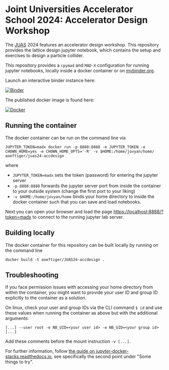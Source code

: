 # Joint Universities Accelerator School 2024: Accelerator Design Workshop

The [JUAS](https://www.esi-archamps.eu/juas-presentation/) 2024 features an accelerator design workshop. This repository provides the lattice design jupyter notebook, which contains the setup and exercises to design a particle collider.

This repository provides a `cpymad` and `MAD-X` configuration for running jupyter notebooks, locally inside a docker container or on [mybinder.org](https://mybinder.org/).

Launch an interactive binder instance here:

[![Binder](https://mybinder.org/badge_logo.svg)](https://mybinder.org/v2/gh/aoeftiger/JUAS24-accdesign/v1.1)

The published docker image is found here:

[![Docker](https://shields.api-test.nl:/docker/image-size/aoeftiger/juas24-accdesign?logo=docker)](https://hub.docker.com/r/aoeftiger/juas24-accdesign)

## Running the container
The docker container can be run on the command line via

    JUPYTER_TOKEN=madx docker run -p 8888:8888 -e JUPYTER_TOKEN -e CHOWN_HOME=yes -e CHOWN_HOME_OPTS='-R' -v $HOME:/home/jovyan/home/ aoeftiger/juas24-accdesign

where

 - `JUPYTER_TOKEN=madx` sets the token (password) for entering the jupyter server
 - `-p 8888:8888` forwards the jupyter server port from inside the container to your outside system (change the first port to your liking)
 - `-v $HOME:/home/jovyan/home` binds your home directory to inside the docker container such that you can save and load notebooks.

Next you can open your browser and load the page [https://localhost:8888/?token=madx](https://localhost:8888/?token=madx) to connect to the running jupyter lab server.

## Building locally
The docker container for this repository can be built locally by running on the command line

    docker build -t aoeftiger/JUAS24-accdesign .

## Troubleshooting
If you face permission issues with accessing your home directory from within the container, you might want to provide your user ID and group ID explicitly to the container as a solution.

On linux, check your user and group IDs via the CLI command `$ id` and use these values when running the container as above but with the additional arguments:

    [...] --user root -e NB_UID=<your user id> -e NB_GID=<your group id> [...]

Add these comments before the mount instruction `-v [...]`.

For further information, follow [the guide on jupyter-docker-stacks.readthedocs.io](https://jupyter-docker-stacks.readthedocs.io/en/latest/using/troubleshooting.html#permission-denied-when-mounting-volumes), see specifically the second point under "Some things to try".

